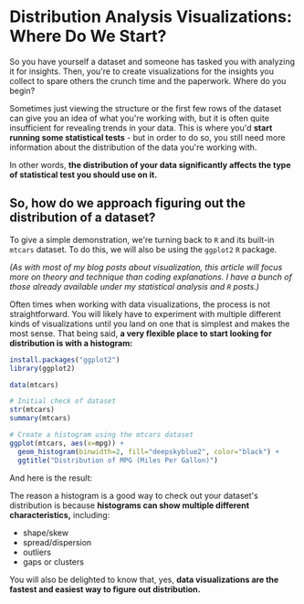 # Distribution Analysis Visualizations: Where Do We Start?

So you have yourself a dataset and someone has tasked you with analyzing it for insights. Then, you're to create visualizations for the insights you collect to spare others the crunch time and the paperwork. Where do you begin?

Sometimes just viewing the structure or the first few rows of the dataset can give you an idea of what you're working with, but it is often quite insufficient for revealing trends in your data. This is where you'd **start running some statistical tests** - but in order to do so, you still need more information about the distribution of the data you're working with.

In other words,  **the distribution of your data significantly affects the type of statistical test you should use on it.**

## So, how do we approach figuring out the distribution of a dataset?

To give a simple demonstration, we're turning back to `R` and its built-in `mtcars` dataset. To do this, we will also be using the `ggplot2` `R` package.

*(As with most of my blog posts about visualization, this article will focus more on theory and technique than coding explanations. I have a bunch of those already available under my statistical analysis and `R` posts.)*

Often times when working with data visualizations, the process is not straightforward. You will likely have to experiment with multiple different kinds of visualizations until you land on one that is simplest and makes the most sense. That being said, **a very flexible place to start looking for distribution is with a histogram:**

```R
install.packages("ggplot2")  
library(ggplot2)

data(mtcars)

# Initial check of dataset
str(mtcars)
summary(mtcars)

# Create a histogram using the mtcars dataset
ggplot(mtcars, aes(x=mpg)) + 
  geom_histogram(binwidth=2, fill="deepskyblue2", color="black") + 
  ggtitle("Distribution of MPG (Miles Per Gallon)")
```
And here is the result:


The reason a histogram is a good way to check out your dataset's distribution is because **histograms can show multiple different characteristics,** including:
- shape/skew
- spread/dispersion
- outliers
- gaps or clusters

You will also be delighted to know that, yes, **data visualizations are the fastest and easiest way to figure out distribution.**





